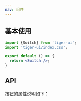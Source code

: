 ```yaml
---
nav: 组件
---
```


## 基本使用
```jsx
import {Switch} from 'tiger-ui';
import 'tiger-ui/index.css';

export default () => {
  return <Switch />;
}
```

## API
按钮的属性说明如下：
<API id="Switch"></API>
